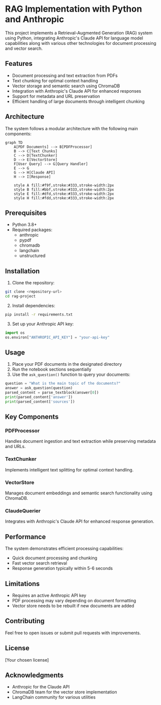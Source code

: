 # RAG Implementation with Python and Anthropic

This project implements a Retrieval-Augmented Generation (RAG) system using Python, integrating Anthropic's Claude API for language model capabilities along with various other technologies for document processing and vector search.

## Features

- Document processing and text extraction from PDFs
- Text chunking for optimal context handling
- Vector storage and semantic search using ChromaDB
- Integration with Anthropic's Claude API for enhanced responses
- Support for metadata and URL preservation
- Efficient handling of large documents through intelligent chunking

## Architecture

The system follows a modular architecture with the following main components:

```mermaid
graph TD
    A[PDF Documents] --> B[PDFProcessor]
    B --> C[Text Chunks]
    C --> D[TextChunker]
    D --> E[VectorStore]
    F[User Query] --> G[Query Handler]
    E --> G
    G --> H[Claude API]
    H --> I[Response]
    
    style A fill:#f9f,stroke:#333,stroke-width:2px
    style B fill:#bbf,stroke:#333,stroke-width:2px
    style E fill:#dfd,stroke:#333,stroke-width:2px
    style H fill:#fdd,stroke:#333,stroke-width:2px
```

## Prerequisites

- Python 3.8+
- Required packages:
  - anthropic
  - pypdf
  - chromadb
  - langchain
  - unstructured

## Installation

1. Clone the repository:
```bash
git clone <repository-url>
cd rag-project
```

2. Install dependencies:
```bash
pip install -r requirements.txt
```

3. Set up your Anthropic API key:
```python
import os
os.environ["ANTHROPIC_API_KEY"] = "your-api-key"
```

## Usage

1. Place your PDF documents in the designated directory
2. Run the notebook sections sequentially
3. Use the `ask_question()` function to query your documents:

```python
question = "What is the main topic of the documents?"
answer = ask_question(question)
parsed_content = parse_textblock(answer[0])
print(parsed_content['answer'])
print(parsed_content['sources'])
```

## Key Components

### PDFProcessor
Handles document ingestion and text extraction while preserving metadata and URLs.

### TextChunker
Implements intelligent text splitting for optimal context handling.

### VectorStore
Manages document embeddings and semantic search functionality using ChromaDB.

### ClaudeQuerier
Integrates with Anthropic's Claude API for enhanced response generation.

## Performance

The system demonstrates efficient processing capabilities:
- Quick document processing and chunking
- Fast vector search retrieval
- Response generation typically within 5-6 seconds

## Limitations

- Requires an active Anthropic API key
- PDF processing may vary depending on document formatting
- Vector store needs to be rebuilt if new documents are added

## Contributing

Feel free to open issues or submit pull requests with improvements.

## License

[Your chosen license]

## Acknowledgments

- Anthropic for the Claude API
- ChromaDB team for the vector store implementation
- LangChain community for various utilities
